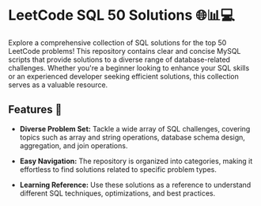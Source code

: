 # LeetCode SQL 50 Solutions 🌐📊💻

Explore a comprehensive collection of SQL solutions for the top 50 LeetCode problems! This repository contains clear and concise MySQL scripts that provide solutions to a diverse range of database-related challenges. Whether you're a beginner looking to enhance your SQL skills or an experienced developer seeking efficient solutions, this collection serves as a valuable resource.

## Features 🚀

- **Diverse Problem Set:** Tackle a wide array of SQL challenges, covering topics such as array and string operations, database schema design, aggregation, and join operations.

- **Easy Navigation:** The repository is organized into categories, making it effortless to find solutions related to specific problem types.

- **Learning Reference:** Use these solutions as a reference to understand different SQL techniques, optimizations, and best practices.

